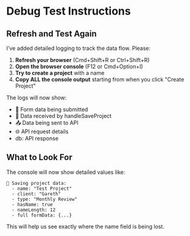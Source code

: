 # Debug Test Instructions

## Refresh and Test Again

I've added detailed logging to track the data flow. Please:

1. **Refresh your browser** (Cmd+Shift+R or Ctrl+Shift+R)
2. **Open the browser console** (F12 or Cmd+Option+I)
3. **Try to create a project** with a name
4. **Copy ALL the console output** starting from when you click "Create Project"

The logs will now show:
- 💾 Form data being submitted
- 💾 Data received by handleSaveProject  
- 📤 Data being sent to API
- 🌐 API request details
- db: API response

## What to Look For

The console will now show detailed values like:
```
💾 Saving project data:
  - name: "Test Project"
  - client: "Gareth"
  - type: "Monthly Review"
  - hasName: true
  - nameLength: 12
  - full formData: {...}
```

This will help us see exactly where the name field is being lost.


